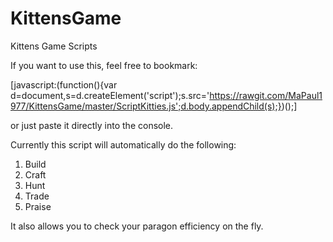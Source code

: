 # KittensGame
Kittens Game Scripts

If you want to use this, feel free to bookmark:

[javascript:(function(){var d=document,s=d.createElement('script');s.src='https://rawgit.com/MaPaul1977/KittensGame/master/ScriptKitties.js';d.body.appendChild(s);})();]

or just paste it directly into the console.

Currently this script will automatically do the following:

1) Build
2) Craft
3) Hunt
4) Trade
5) Praise

It also allows you to check your paragon efficiency on the fly.
